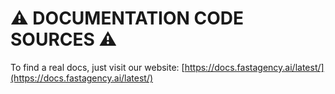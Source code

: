 # :warning: DOCUMENTATION CODE SOURCES :warning:

To find a real docs, just visit our website: [https://docs.fastagency.ai/latest/](https://docs.fastagency.ai/latest/)
